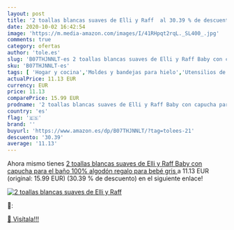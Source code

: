 ```yaml
---
layout: post
title: '2 toallas blancas suaves de Elli y Raff  al 30.39 % de descuento'
date: 2020-10-02 16:42:54
image: 'https://m.media-amazon.com/images/I/41RHpqt2rqL._SL400_.jpg'
comments: true
category: ofertas
author: 'tole.es'
slug: 'B07THJNNLT-es 2 toallas blancas suaves de Elli y Raff Baby con capucha...'
sku: 'B07THJNNLT-es'
tags: [ 'Hogar y cocina','Moldes y bandejas para hielo','Utensilios de bar','Utensilios de cocina','bebé', ]
actualPrice: 11.13 EUR
currency: EUR
price: 11.13
comparePrice: 15.99 EUR
prodname: '2 toallas blancas suaves de Elli y Raff Baby con capucha para el baño 100% algodón  regalo para bebé  gris '
country: 'es'
flag: '🇪🇸'
brand: ''
buyurl: 'https://www.amazon.es/dp/B07THJNNLT/?tag=tolees-21'
descuento: '30.39'
average: '11.13'
---
```


Ahora mismo tienes [2 toallas blancas suaves de Elli y Raff Baby con capucha para el baño 100% algodón  regalo para bebé  gris ](https://www.amazon.es/dp/B07THJNNLT/?tag=tolees-21) a 11.13 EUR (original: 15.99 EUR) (30.39 %  de descuento) en el siguiente enlace!

[![2 toallas blancas suaves de Elli y Raff ](https://m.media-amazon.com/images/I/41RHpqt2rqL._SL400_.jpg)](https://www.amazon.es/dp/B07THJNNLT/?tag=tolees-21)

🔎:


[🛒 Visítala!!!](https://www.amazon.es/dp/B07THJNNLT/?tag=tolees-21)
